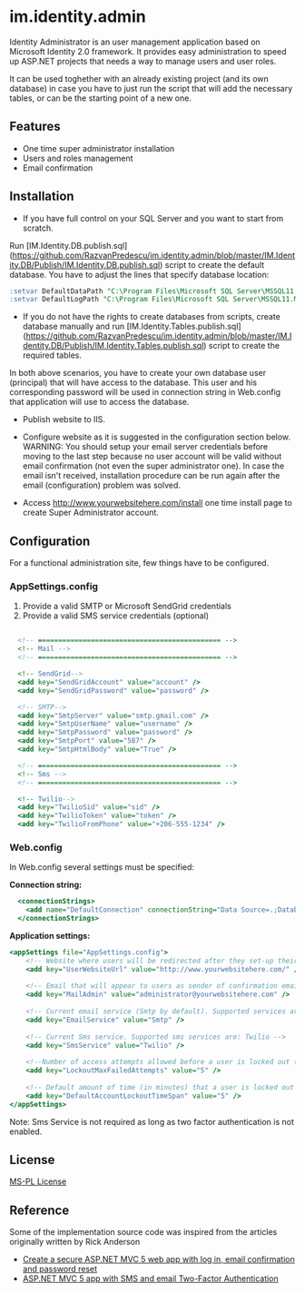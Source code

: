 im.identity.admin
=================

Identity Administrator is an user management application based on Microsoft Identity 2.0 framework. It provides easy administration to speed up ASP.NET projects that needs a way to manage users and user roles. 

It can be used toghether with an already existing project (and its own database) in case you have to just run the script that will add the necessary tables, or can be the starting point of a new one.

## Features

- One time super administrator installation 
- Users and roles management
- Email confirmation

## Installation

- If you have full control on your SQL Server and you want to start from scratch.

Run [IM.Identity.DB.publish.sql] (https://github.com/RazvanPredescu/im.identity.admin/blob/master/IM.Identity.DB/Publish/IM.Identity.DB.publish.sql) script to create the default database. You have to adjust the lines that specify database location:

```sql
:setvar DefaultDataPath "C:\Program Files\Microsoft SQL Server\MSSQL11.MSSQLSERVER12\MSSQL\DATA\"
:setvar DefaultLogPath "C:\Program Files\Microsoft SQL Server\MSSQL11.MSSQLSERVER12\MSSQL\DATA\"
```

- If you do not have the rights to create databases from scripts, create database manually and run [IM.Identity.Tables.publish.sql] (https://github.com/RazvanPredescu/im.identity.admin/blob/master/IM.Identity.DB/Publish/IM.Identity.Tables.publish.sql) script to create the required tables.

In both above scenarios, you have to create your own database user (principal) that will have access to the database. This user and his corresponding password
will be used in connection string in Web.config that application will use to access the database.

- Publish website to IIS.

- Configure website as it is suggested in the configuration section below. 
WARNING: You should setup your email server credentials before moving to the last step because no user account will be valid without email confirmation (not even the super administrator one). In case the email isn't received, installation procedure can be run again after the email (configuration) problem was solved.

- Access http://www.yourwebsitehere.com/install one time install page to create Super Administrator account. 

## Configuration

For a functional administration site, few things have to be configured.

### AppSettings.config

1. Provide a valid SMTP or Microsoft SendGrid credentials
2. Provide a valid SMS service credentials (optional)

```asp

  <!-- ============================================= -->
  <!-- Mail -->
  <!-- ============================================= -->

  <!-- SendGrid-->
  <add key="SendGridAccount" value="account" />
  <add key="SendGridPassword" value="password" />

  <!-- SMTP-->
  <add key="SmtpServer" value="smtp.gmail.com" />
  <add key="SmtpUserName" value="username" />
  <add key="SmtpPassword" value="password" />
  <add key="SmtpPort" value="587" />
  <add key="SmtpHtmlBody" value="True" />

  <!-- ============================================= -->
  <!-- Sms -->
  <!-- ============================================= -->

  <!-- Twilio-->
  <add key="TwilioSid" value="sid" />
  <add key="TwilioToken" value="token" />
  <add key="TwilioFromPhone" value="+206-555-1234" />
```

### Web.config

In Web.config several settings must be specified:

<b>Connection string:</b>
```asp
  <connectionStrings>
    <add name="DefaultConnection" connectionString="Data Source=.;Database=IM.Identity.Test.DB; User ID=youdatabaseuser; Password=yourdatabasepassword;Pooling=True" providerName="System.Data.SqlClient" />
  </connectionStrings>
 ```
 
<b>Application settings:</b>
```asp	
<appSettings file="AppSettings.config">
	<!-- Website where users will be redirected after they set-up their password (login page) -->
	<add key="UserWebsiteUrl" value="http://www.yourwebsitehere.com/" />
	
	<!-- Email that will appear to users as sender of confirmation emails -->
	<add key="MailAdmin" value="administrator@yourwebsitehere.com" />
	
	<!-- Current email service (Smtp by default). Supported services are: Smtp, SendGrid -->
	<add key="EmailService" value="Smtp" />
	
	<!-- Current Sms service. Supported sms services are: Twilio -->
	<add key="SmsService" value="Twilio" />
	
	<!--Number of access attempts allowed before a user is locked out (if lockout is enabled) -->
	<add key="LockoutMaxFailedAttempts" value="5" />
	
	<!-- Default amount of time (in minutes) that a user is locked out for after MaxFailedAccessAttemptsBeforeLockout is reached -->
	<add key="DefaultAccountLockoutTimeSpan" value="5" />
</appSettings>
 ```
 
Note: Sms Service is not required as long as two factor authentication is not enabled.
 
## License
[MS-PL License](https://github.com/RazvanPredescu/im.identity.admin/blob/master/LICENSE.md)

## Reference

Some of the implementation source code was inspired from the articles originally written by Rick Anderson

- [Create a secure ASP.NET MVC 5 web app with log in, email confirmation and password reset](http://www.asp.net/mvc/overview/security/create-an-aspnet-mvc-5-web-app-with-email-confirmation-and-password-reset)
- [ASP.NET MVC 5 app with SMS and email Two-Factor Authentication](http://www.asp.net/mvc/overview/security/aspnet-mvc-5-app-with-sms-and-email-two-factor-authentication)
